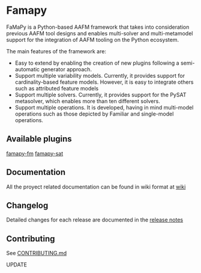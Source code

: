 # Famapy
FaMaPy is a Python-based AAFM framework that takes into consideration previous AAFM tool designs and enables multi-solver and multi-metamodel support for the integration of AAFM tooling on the Python ecosystem.

The main features of the framework are:
* Easy to extend by enabling the creation of new plugins following a semi-automatic generator approach.
* Support multiple variability models. Currently, it provides support for cardinality-based feature models. However, it is easy to integrate others such as attributed feature models
* Support multiple solvers. Currently, it provides support for the PySAT metasolver, which enables more than ten different solvers.
* Support multiple operations. It is developed, having in mind multi-model operations such as those depicted by Familiar  and single-model operations.

## Available plugins
[famapy-fm](https://github.com/diverso-lab/fm_metamodel)
[famapy-sat](https://github.com/diverso-lab/pysat_metamodel)

## Documentation

All the proyect related documentation can be found in wiki format at [wiki](https://github.com/diverso-lab/core/wiki)

## Changelog
Detailed changes for each release are documented in the [release notes](https://github.com/diverso-lab/core/releases)

## Contributing

See [CONTRIBUTING.md](https://github.com/diverso-lab/core/blob/master/CONTRIBUTING.md)

UPDATE
